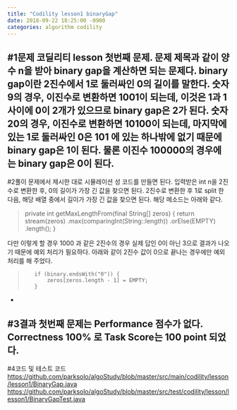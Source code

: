 ```yaml
---
title: "Codility lesson1 binaryGap"
date: 2018-09-22 18:25:00 -0900
categories: algorithm codility
---
```


#1문제
코딜리티 lesson 첫번째 문제.
문제 제목과 같이 양수 n을 받아 binary gap을 계산하면 되는 문제다.
binary gap이란 2진수에서 1로 둘러싸인 0의 길이를 말한다.
숫자 9의 경우, 이진수로 변환하면 1001이 되는데, 이것은 1과 1 사이에 0이 2개가 있으므로 binary gap은 2가 된다.
숫자 20의 경우, 이진수로 변환하면 10100이 되는데, 마지막에 있는 1로 둘러싸인 0은 101 에 있는 하나밖에 없기 때문에 binary gap은 1이 된다.
물론 이진수 100000의 경우에는 binary gap은 0이 된다.
-

#2풀이
문제에서 제시한 대로 시뮬레이션 성 코드를 만들면 된다.
입력받은 int n을 2진수로 변환한 후, 0의 길이가 가장 긴 값을 찾으면 된다.
2진수로 변환한 후 1로 split 한 다음, 해당 배열 중에서 길이가 가장 긴 값을 찾으면 된다.
해당 메소드는 아래와 같다.

>    private int getMaxLengthFrom(final String[] zeros) {
>        return stream(zeros)
>            .max(comparingInt(String::length))
>            .orElse(EMPTY)
>            .length();
>    }

다만 이렇게 할 경우 1000 과 같은 2진수의 경우 실제 답인 0이 아닌 3으로 결과가 나오기 때문에 예외 처리가 필요하다.
아래와 같이 2진수 값이 0으로 끝나는 경우에만 예외 처리를 해 주었다.
>        if (binary.endsWith("0")) {
>            zeros[zeros.length - 1] = EMPTY;
>        }
-

#3결과
첫번째 문제는 Performance 점수가 없다.
Correctness 100% 로 Task Score는 100 point 되었다.
-

#4코드 및 테스트 코드
https://github.com/parksolo/algoStudy/blob/master/src/main/codility/lesson/lesson1/BinaryGap.java
https://github.com/parksolo/algoStudy/blob/master/src/test/codility/lesson/lesson1/BinaryGapTest.java